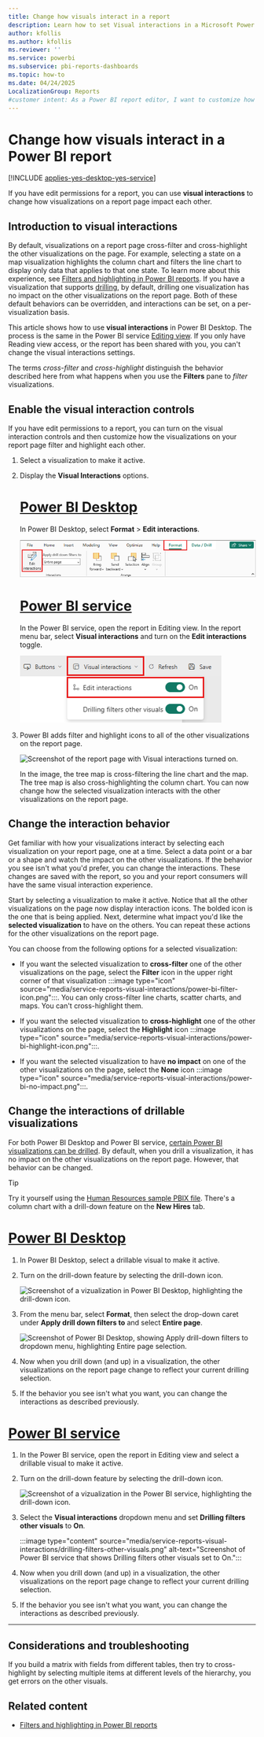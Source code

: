 ```yaml
---
title: Change how visuals interact in a report
description: Learn how to set Visual interactions in a Microsoft Power BI service report and a Power BI Desktop report.
author: kfollis
ms.author: kfollis
ms.reviewer: ''
ms.service: powerbi
ms.subservice: pbi-reports-dashboards
ms.topic: how-to
ms.date: 04/24/2025
LocalizationGroup: Reports
#customer intent: As a Power BI report editor, I want to customize how visuals interact in a report so that I can control the data filtering and highlighting behavior for better insights and presentation.
---
```

# Change how visuals interact in a Power BI report

[!INCLUDE [applies-yes-desktop-yes-service](../includes/applies-yes-desktop-yes-service.md)]

If you have edit permissions for a report, you can use **visual interactions** to change how visualizations on a report page impact each other.

## Introduction to visual interactions
By default, visualizations on a report page cross-filter and cross-highlight the other visualizations on the page.
For example, selecting a state on a map visualization highlights the column chart and filters the line chart to display only data that applies to that one state.
To learn more about this experience, see [Filters and highlighting in Power BI reports](power-bi-reports-filters-and-highlighting.md). If you have a visualization that supports [drilling](../consumer/end-user-drill.md), by default, drilling one visualization has no impact on the other visualizations on the report page. Both of these default behaviors can be overridden, and interactions can be set, on a per-visualization basis.

This article shows how to use **visual interactions** in Power BI Desktop. The process is the same in the Power BI service [Editing view](service-interact-with-a-report-in-editing-view.md). If you only have Reading view access, or the report has been shared with you, you can't change the visual interactions settings.

The terms *cross-filter* and *cross-highlight* distinguish the behavior described here from what happens when you use the **Filters** pane to *filter* visualizations.  

## Enable the visual interaction controls

If you have edit permissions to a report, you can turn on the visual interaction controls and then customize how the visualizations on your report page filter and highlight each other.

1. Select a visualization to make it active.
2. Display the **Visual Interactions** options.

   # [Power BI Desktop](#tab/powerbi-desktop)
   In Power BI Desktop, select **Format** > **Edit interactions**.

   ![Screenshot of the Power BI Desktop Format menu, highlighting Edit interactions.](media/service-reports-visual-interactions/power-bi-interaction.png)

   # [Power BI service](#tab/powerbi-service)
   In the Power BI service, open the report in Editing view. In the report menu bar, select **Visual interactions** and turn on the **Edit interactions** toggle.

   ![Screenshot of Power BI service, highlighting the Visual interactions dropdown.](media/service-reports-visual-interactions/power-bi-service.png)

3. Power BI adds filter and highlight icons to all of the other visualizations on the report page.

   ![Screenshot of the report page with Visual interactions turned on.](media/service-reports-visual-interactions/power-bi-turn-on.png)

   In the image, the tree map is cross-filtering the line chart and the map. The tree map is also cross-highlighting the column chart. You can now change how the selected visualization interacts with the other visualizations on the report page.

## Change the interaction behavior

Get familiar with how your visualizations interact by selecting each visualization on your report page, one at a time. Select a data point or a bar or a shape and watch the impact on the other visualizations. If the behavior you see isn't what you'd prefer, you can change the interactions. These changes are saved with the report, so you and your report consumers will have the same visual interaction experience.

Start by selecting a visualization to make it active. Notice that all the other visualizations on the page now display interaction icons. The bolded icon is the one that is being applied. Next, determine what impact you'd like the **selected visualization** to have on the others. You can repeat these actions for the other visualizations on the report page.

You can choose from the following options for a selected visualization:

* If you want the selected visualization to **cross-filter** one of the other visualizations on the page, select the **Filter** icon in the upper right corner of that visualization :::image type="icon" source="media/service-reports-visual-interactions/power-bi-filter-icon.png":::. You can only cross-filter line charts, scatter charts, and maps. You can't cross-highlight them.

* If you want the selected visualization to **cross-highlight** one of the other visualizations on the page, select the **Highlight** icon :::image type="icon" source="media/service-reports-visual-interactions/power-bi-highlight-icon.png":::.

* If you want the selected visualization to have **no impact** on one of the other visualizations on the page, select the **None** icon :::image type="icon" source="media/service-reports-visual-interactions/power-bi-no-impact.png":::.

## Change the interactions of drillable visualizations

For both Power BI Desktop and Power BI service, [certain Power BI visualizations can be drilled](../consumer/end-user-drill.md). By default, when you drill a visualization, it has no impact on the other visualizations on the report page. However, that behavior can be changed.

> [!TIP]
> Try it yourself using the [Human Resources sample PBIX file](https://download.microsoft.com/download/6/9/5/69503155-05A5-483E-829A-F7B5F3DD5D27/Human%20Resources%20Sample%20PBIX.pbix). There's a column chart with a drill-down feature on the **New Hires** tab.
>

# [Power BI Desktop](#tab/powerbi-desktop)

1. In Power BI Desktop, select a drillable visual to make it active.

1. Turn on the drill-down feature by selecting the drill-down icon.

    ![Screenshot of a vizualization in Power BI Desktop, highlighting the drill-down icon.](media/service-reports-visual-interactions/power-bi-drill-down.png)

1. From the menu bar, select **Format**, then select the drop-down caret under **Apply drill down filters to** and select **Entire page**.

   ![Screenshot of Power BI Desktop, showing Apply drill-down filters to dropdown menu, highlighting Entire page selection.](media/service-reports-visual-interactions/power-bi-drill.png)

1. Now when you drill down (and up) in a visualization, the other visualizations on the report page change to reflect your current drilling selection.

1. If the behavior you see isn't what you want, you can change the interactions as described previously.

# [Power BI service](#tab/powerbi-service)

1. In the Power BI service, open the report in Editing view and select a drillable visual to make it active.

1. Turn on the drill-down feature by selecting the drill-down icon.

    ![Screenshot of a vizualization in the Power BI service, highlighting the drill-down icon.](media/service-reports-visual-interactions/power-bi-drill-down.png)

1. Select the **Visual interactions** dropdown menu and set **Drilling filters other visuals** to **On**.

    :::image type="content" source="media/service-reports-visual-interactions/drilling-filters-other-visuals.png" alt-text="Screenshot of Power BI service that shows Drilling filters other visuals set to On.":::

1. Now when you drill down (and up) in a visualization, the other visualizations on the report page change to reflect your current drilling selection.

1. If the behavior you see isn't what you want, you can change the interactions as described previously.

---

## Considerations and troubleshooting

If you build a matrix with fields from different tables, then try to cross-highlight by selecting multiple items at different levels of the hierarchy, you get errors on the other visuals.

## Related content

* [Filters and highlighting in Power BI reports](power-bi-reports-filters-and-highlighting.md)
